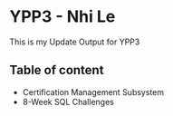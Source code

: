 # YPP3 - Nhi Le 
This is my Update Output for YPP3

## Table of content
- Certification Management Subsystem
- 8-Week SQL Challenges

